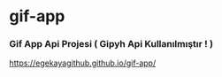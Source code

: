 # gif-app

### Gif App Api Projesi ( Gipyh Api Kullanılmıştır ! )

https://egekayagithub.github.io/gif-app/
